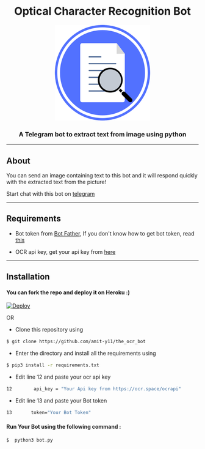 # <h1 align=center>Optical Character Recognition Bot</h1>

<p align=center><img src="assets/images/ocr.png" alt="logo" width="250px" height="250px"/></p>

<h3 align=center>A Telegram bot to extract text from image using python</h3>

---

## About

You can send an image containing text to this bot and it will respond quickly with the extracted text from the picture!

Start chat with this bot on [telegram](https://telegram.me/the_ocr_bot)

--- 
## Requirements

* Bot token from [Bot Father](https://t.me/BotFather), If you don't know how to get bot token, read [this](https://core.telegram.org/bots#6-botfather)

* OCR api key, get your api key from [here](https://ocr.space/ocrapi)

---
## Installation 

#### You can fork the repo and deploy it on Heroku :)  

[![Deploy](https://www.herokucdn.com/deploy/button.svg)](https://heroku.com/deploy)

OR

* Clone this repository using
```sh
$ git clone https://github.com/amit-y11/the_ocr_bot
```
* Enter the directory and install all the requirements using
```sh
$ pip3 install -r requirements.txt
```
* Edit line 12 and paste your ocr api key
```sh
12        api_key = "Your Api key from https://ocr.space/ocrapi"
```
* Edit line 13 and paste your Bot token
```sh
13       token="Your Bot Token"
```
#### Run Your Bot using the following command :
```sh
$  python3 bot.py
```